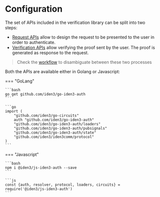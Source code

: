 # Configuration

The set of APIs included in the verification library can be split into two steps:

- [Request APIs](./request-api-guide.md) allow to design the request to be presented to the user in order to authenticate.
- [Verification APIs](./verification-api-guide.md) allow verifying the proof sent by the user. The proof is generated as response to the request. 

> Check the [workflow](./verifier-library-intro.md) to disambiguate between these two processes

Both the APIs are available either in Golang or Javascript:

=== "GoLang"

    ```bash
    go get github.com/iden3/go-iden3-auth
    ```

    ```go
    import (
        "github.com/iden3/go-circuits"
        auth "github.com/iden3/go-iden3-auth"
        "github.com/iden3/go-iden3-auth/loaders"
        "github.com/iden3/go-iden3-auth/pubsignals"
        "github.com/iden3/go-iden3-auth/state"
        "github.com/iden3/iden3comm/protocol"
    )
    ```    

=== "Javascript"

    ```bash
    npm i @iden3/js-iden3-auth --save
    ```

    ```js
    const {auth, resolver, protocol, loaders, circuits} = require('@iden3/js-iden3-auth')
    ```
